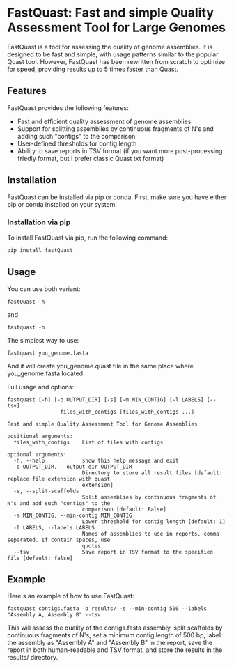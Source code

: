 # FastQuast: Fast and simple Quality Assessment Tool for Large Genomes

FastQuast is a tool for assessing the quality of genome assemblies. It is designed to be fast and simple, with usage patterns similar to the popular Quast tool. However, FastQuast has been rewritten from scratch to optimize for speed, providing results up to 5 times faster than Quast.

## Features

FastQuast provides the following features:

- Fast and efficient quality assessment of genome assemblies
- Support for splitting assemblies by continuous fragments of N's and adding such "contigs" to the comparison
- User-defined thresholds for contig length
- Ability to save reports in TSV format (if you want more post-processing friedly format, but I prefer classic Quast txt format)


## Installation

FastQuast can be installed via pip or conda. First, make sure you have either pip or conda installed on your system.

### Installation via pip

To install FastQuast via pip, run the following command:

```bash
pip install fastQuast
```

## Usage

You can use both variant:

```
fastQuast -h
```

and

```
fastquast -h
```

The simplest way to use:

```
fastquast you_genome.fasta
```

And it will create you_genome.quast file in the same place where you_genome.fasta located.


Full usage and options:

```
fastquast [-h] [-o OUTPUT_DIR] [-s] [-m MIN_CONTIG] [-l LABELS] [--tsv]
                 files_with_contigs [files_with_contigs ...]

Fast and simple Quality Assessment Tool for Genome Assemblies

positional arguments:
  files_with_contigs    List of files with contigs

optional arguments:
  -h, --help            show this help message and exit
  -o OUTPUT_DIR, --output-dir OUTPUT_DIR
                        Directory to store all result files [default: replace file extension with quast
                        extension]
  -s, --split-scaffolds
                        Split assemblies by continuous fragments of N's and add such "contigs" to the
                        comparison [default: False]
  -m MIN_CONTIG, --min-contig MIN_CONTIG
                        Lower threshold for contig length [default: 1]
  -l LABELS, --labels LABELS
                        Names of assemblies to use in reports, comma-separated. If contain spaces, use
                        quotes
  --tsv                 Save report in TSV format to the specified file [default: false]
  ```
  
## Example


Here's an example of how to use FastQuast:

```
fastquast contigs.fasta -o results/ -s --min-contig 500 --labels "Assembly A, Assembly B" --tsv
```

This will assess the quality of the contigs.fasta assembly, split scaffolds by continuous fragments of N's, set a minimum contig length of 500 bp, label the assembly as "Assembly A" and "Assembly B" in the report, save the report in both human-readable and TSV format, and store the results in the results/ directory.





